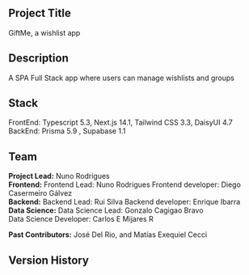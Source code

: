 ## Project Title

GiftMe, a wishlist app

## Description

A SPA Full Stack app where users can manage wishlists and groups

## Stack

FrontEnd: Typescript 5.3, Next.js 14.1, Tailwind CSS 3.3, DaisyUI  4.7  
BackEnd: Prisma 5.9 , Supabase 1.1 

## Team

**Project Lead:** Nuno Rodrigues  
**Frontend:** 
Frontend Lead: Nuno Rodrigues
Frontend developer: Diego Casermeiro Gálvez  
**Backend:** 
Backend Lead: Rui Silva
Backend developer: Enrique Ibarra  
**Data Science:** 
Data Science Lead: Gonzalo Cagigao Bravo  
Data Science Developer: Carlos E Mijares R

**Past Contributors:** José Del Rio, and Matías Exequiel Cecci 

## Version History

